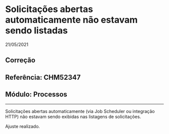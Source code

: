 # Solicitações abertas automaticamente não estavam sendo listadas
21/05/2021
## Correção
## Referência: CHM52347
## Módulo: Processos
***

Solicitações abertas automaticamente (via Job Scheduler ou integração HTTP) não estavam sendo exibidas nas listagens de solicitações.

Ajuste realizado.